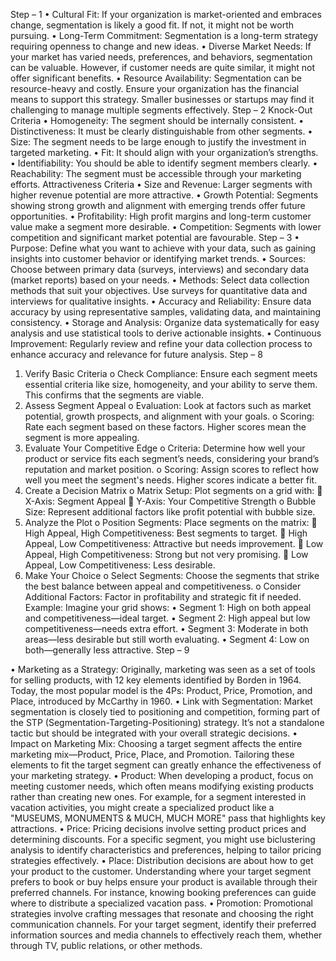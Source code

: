 Step – 1
•	Cultural Fit: If your organization is market-oriented and embraces change, segmentation is likely a good fit. If not, it might not be worth pursuing.
•	Long-Term Commitment: Segmentation is a long-term strategy requiring openness to change and new ideas.
•	Diverse Market Needs: If your market has varied needs, preferences, and behaviors, segmentation can be valuable. However, if customer needs are quite similar, it might not offer significant benefits.
•	Resource Availability: Segmentation can be resource-heavy and costly. Ensure your organization has the financial means to support this strategy. Smaller businesses or startups may find it challenging to manage multiple segments effectively.
Step – 2
Knock-Out Criteria
•	Homogeneity: The segment should be internally consistent.
•	Distinctiveness: It must be clearly distinguishable from other segments.
•	Size: The segment needs to be large enough to justify the investment in targeted marketing.
•	Fit: It should align with your organization’s strengths.
•	Identifiability: You should be able to identify segment members clearly.
•	Reachability: The segment must be accessible through your marketing efforts.
Attractiveness Criteria
•	Size and Revenue: Larger segments with higher revenue potential are more attractive.
•	Growth Potential: Segments showing strong growth and alignment with emerging trends offer future opportunities.
•	Profitability: High profit margins and long-term customer value make a segment more desirable.
•	Competition: Segments with lower competition and significant market potential are favourable.
Step – 3
•	Purpose: Define what you want to achieve with your data, such as gaining insights into customer behavior or identifying market trends.
•	Sources: Choose between primary data (surveys, interviews) and secondary data (market reports) based on your needs.
•	Methods: Select data collection methods that suit your objectives. Use surveys for quantitative data and interviews for qualitative insights.
•	Accuracy and Reliability: Ensure data accuracy by using representative samples, validating data, and maintaining consistency.
•	Storage and Analysis: Organize data systematically for easy analysis and use statistical tools to derive actionable insights.
•	Continuous Improvement: Regularly review and refine your data collection process to enhance accuracy and relevance for future analysis.
Step – 8
1.	Verify Basic Criteria
o	Check Compliance: Ensure each segment meets essential criteria like size, homogeneity, and your ability to serve them. This confirms that the segments are viable.
2.	Assess Segment Appeal
o	Evaluation: Look at factors such as market potential, growth prospects, and alignment with your goals.
o	Scoring: Rate each segment based on these factors. Higher scores mean the segment is more appealing.
3.	Evaluate Your Competitive Edge
o	Criteria: Determine how well your product or service fits each segment’s needs, considering your brand’s reputation and market position.
o	Scoring: Assign scores to reflect how well you meet the segment's needs. Higher scores indicate a better fit.
4.	Create a Decision Matrix
o	Matrix Setup: Plot segments on a grid with:
	X-Axis: Segment Appeal
	Y-Axis: Your Competitive Strength
o	Bubble Size: Represent additional factors like profit potential with bubble size.
5.	Analyze the Plot
o	Position Segments: Place segments on the matrix:
	High Appeal, High Competitiveness: Best segments to target.
	High Appeal, Low Competitiveness: Attractive but needs improvement.
	Low Appeal, High Competitiveness: Strong but not very promising.
	Low Appeal, Low Competitiveness: Less desirable.
6.	Make Your Choice
o	Select Segments: Choose the segments that strike the best balance between appeal and competitiveness.
o	Consider Additional Factors: Factor in profitability and strategic fit if needed.
Example: Imagine your grid shows:
•	Segment 1: High on both appeal and competitiveness—ideal target.
•	Segment 2: High appeal but low competitiveness—needs extra effort.
•	Segment 3: Moderate in both areas—less desirable but still worth evaluating.
•	Segment 4: Low on both—generally less attractive.
Step – 9

•	Marketing as a Strategy: Originally, marketing was seen as a set of tools for selling products, with 12 key elements identified by Borden in 1964. Today, the most popular model is the 4Ps: Product, Price, Promotion, and Place, introduced by McCarthy in 1960.
•	Link with Segmentation: Market segmentation is closely tied to positioning and competition, forming part of the STP (Segmentation-Targeting-Positioning) strategy. It’s not a standalone tactic but should be integrated with your overall strategic decisions.
•	Impact on Marketing Mix: Choosing a target segment affects the entire marketing mix—Product, Price, Place, and Promotion. Tailoring these elements to fit the target segment can greatly enhance the effectiveness of your marketing strategy.
•	Product: When developing a product, focus on meeting customer needs, which often means modifying existing products rather than creating new ones. For example, for a segment interested in vacation activities, you might create a specialized product like a "MUSEUMS, MONUMENTS & MUCH, MUCH MORE" pass that highlights key attractions.
•	Price: Pricing decisions involve setting product prices and determining discounts. For a specific segment, you might use biclustering analysis to identify characteristics and preferences, helping to tailor pricing strategies effectively.
•	Place: Distribution decisions are about how to get your product to the customer. Understanding where your target segment prefers to book or buy helps ensure your product is available through their preferred channels. For instance, knowing booking preferences can guide where to distribute a specialized vacation pass.
•	Promotion: Promotional strategies involve crafting messages that resonate and choosing the right communication channels. For your target segment, identify their preferred information sources and media channels to effectively reach them, whether through TV, public relations, or other methods.
